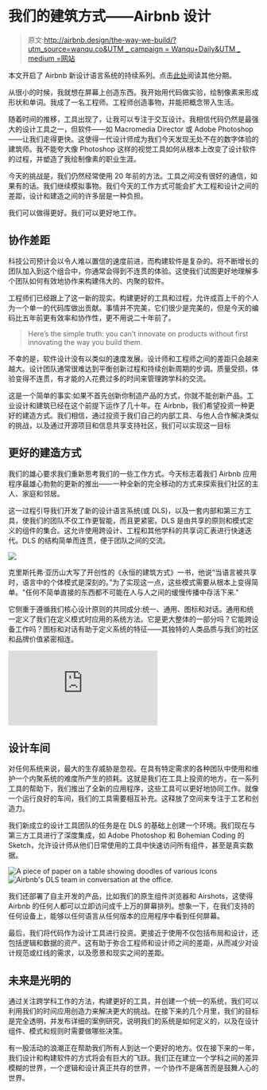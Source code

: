 # 我们的建筑方式——Airbnb 设计

> 原文:[http://airbnb.design/the-way-we-build/?utm_source=wanqu.co&UTM _ campaign = Wanqu+Daily&UTM _ medium =网站](http://airbnb.design/the-way-we-build/?utm_source=wanqu.co&utm_campaign=Wanqu+Daily&utm_medium=website)

本文开启了 Airbnb 新设计语言系统的持续系列。点击[此处](https://airbnb.design/building-a-visual-language/)阅读其他分期。

从很小的时候，我就想在屏幕上创造东西。我开始用代码做实验，绘制像素来形成形状和单词。我成了一名工程师。工程师创造事物，并能把概念带入生活。

随着时间的推移，工具出现了，让我可以专注于交互设计。我相信代码仍然是最强大的设计工具之一，但软件——如 Macromedia Director 或 Adobe Photoshop——让我们走得更快。这使得一代设计师成为我们今天发现无处不在的数字体验的建筑师。我不能夸大像 Photoshop 这样的视觉工具如何从根本上改变了设计软件的过程，并塑造了我绘制像素的职业生涯。

今天的挑战是，我们仍然经常使用 20 年前的方法。工具之间没有很好的通信，如果有的话。我们继续模拟事物。我们今天的工作方式可能会扩大工程和设计之间的差距，设计和建造之间的许多层是一种负担。

我们可以做得更好。我们可以更好地工作。

## 协作差距

科技公司预计会以令人难以置信的速度前进，而构建软件是复杂的。将不断增长的团队加入到这个组合中，你通常会得到不连贯的体验。这使我们试图更好地理解多个团队如何有效地协作来构建伟大的、内聚的软件。

工程师们已经跟上了这一新的现实。构建更好的工具和过程，允许成百上千的个人为一个单一的代码库做出贡献。事情并不完美，它们很少是完美的，但是今天的编码比五年前更有效率和协作性，更不用说二十年前了。

> Here’s the simple truth: you can’t innovate on products without first innovating the way you build them.

不幸的是，软件设计没有以类似的速度发展。设计师和工程师之间的差距只会越来越大。设计团队通常很难达到平衡创新过程和持续创新周期的步调。质量受损，体验变得不连贯，有才能的人花费过多的时间来管理跨学科的交流。

这是一个简单的事实:如果不首先创新你制造产品的方式，你就不能创新产品。工业设计和建筑已经在这个前提下运作了几十年。在 Airbnb，我们希望投资一种更好的建造方式。我们相信，通过投资于我们自己的内部工具、与他人合作解决类似的挑战，以及通过开源项目和信息共享支持社区，我们可以实现这一目标

## 更好的建造方式

我们的雄心要求我们重新思考我们的一些工作方式。今天标志着我们 Airbnb 应用程序最雄心勃勃的更新的推出——一种全新的完全移动的方式来探索我们社区的主人、家庭和邻居。

这一过程引导我们开发了新的设计语言系统(或 DLS)，以及一套内部和第三方工具，使我们的团队不仅工作更智能，而且更紧密。DLS 是由共享的原则和模式定义的组件的集合。这允许使用跨设计、工程和其他学科的共享词汇表进行快速迭代。DLS 的结构简单而连贯，便于团队之间的交流。

![](../Images/0f077d1c04555d145e3113bf7bfbeefe.png)

克里斯托弗·亚历山大写了开创性的《永恒的建筑方式》一书，他说“当语言被共享时，语言中的个体模式是深刻的。”为了实现这一点，这些模式需要从根本上变得简单。"任何不简单直接的东西都不可能在人与人之间的缓慢传播中存活下来."

它侧重于遵循我们核心设计原则的共同成分:统一、通用、图标和对话。通用和统一定义了我们在定义模式时应用的系统方法。它是更大整体的一部分吗？它能跨设备工作吗？图标和对话有助于定义系统的特征——其独特的人类品质与我们的社区和品牌价值紧密相连。

<iframe loading="lazy" src="https://www.youtube.com/embed/0iku-jtI6F4" frameborder="0" allowfullscreen="allowfullscreen">视频</iframe>

## 设计车间

对任何系统来说，最大的生存威胁是忽视。在具有特定需求的各种团队中使用和维护一个内聚系统的难度所产生的损耗。这就是我们在工具上投资的地方。在一系列工具的帮助下，我们推出了全新的应用程序，这些工具可以更好地协同工作。就像一个运行良好的车间，我们的工具需要相互补充。这释放了空间来专注于工艺和创造力。

我们新成立的设计工具团队的任务是在 DLS 的基础上创建一个环境。我们现在与第三方工具进行了深度集成，如 Adobe Photoshop 和 Bohemian Coding 的 Sketch，允许设计师从他们日常使用的工具中快速访问所有组件，甚至是真实数据。

![A piece of paper on a table showing doodles of various icons ](../Images/0e04d4d3a1eceb4da7700c8b75e5092d.png) ![Airbnb's DLS team in conversation at the office. ](../Images/d4e416ed06538b6fa9459741639e93bf.png)

我们还部署了自主开发的产品，比如我们的原生组件浏览器和 Airshots，这使得 Airbnb 的任何人都可以立即访问成千上万的屏幕排列。想象一下，在我们支持的任何设备上，能够以任何语言从任何版本的应用程序中看到任何屏幕。

最后，我们将代码作为设计工具进行投资。更接近于使用不仅包括布局和设计，还包括逻辑和数据的资产。这有助于弥合工程师和设计师之间的差距，从而减少对设计规范或红线的需求，以及愿景和现实之间的差距。

## 未来是光明的

通过关注跨学科工作的方法，构建更好的工具，并创建一个统一的系统，我们可以利用我们的时间应用创造力来解决更大的挑战。在接下来的几个月里，我们的目标是完全透明，并发布详细的案例研究，说明我们的系统是如何定义的，以及在设计组件、模式和规则时需要做哪些决策。

有一股活动的浪潮正在帮助我们所有人到达一个更好的地方。仅在接下来的一年，我们设计和构建软件的方式将会有巨大的飞跃。我们正在建立一个学科之间的差异模糊的世界，一个逻辑和设计真正共存的世界，一个协作不是痛苦而是鼓舞人心的世界。